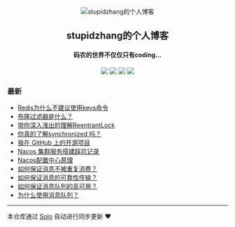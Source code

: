 <p align="center"><img alt="stupidzhang的个人博客" src="http://qiniu.img.stupidzhang.com/image/logo_2.png?stupidzhang"></p><h2 align="center">
stupidzhang的个人博客
</h2>

<h4 align="center">码农的世界不仅仅只有coding...</h4>
<p align="center"><a title="stupidzhang的个人博客" target="_blank" href="https://github.com/stupidzhangsj/solo-blog"><img src="https://img.shields.io/github/last-commit/stupidzhangsj/solo-blog.svg?style=flat-square&color=FF9900"></a>
<a title="GitHub repo size in bytes" target="_blank" href="https://github.com/stupidzhangsj/solo-blog"><img src="https://img.shields.io/github/repo-size/stupidzhangsj/solo-blog.svg?style=flat-square"></a>
<a title="Solo Version" target="_blank" href="https://github.com/b3log/solo/releases"><img src="https://img.shields.io/badge/solo-3.6.4-f1e05a.svg?style=flat-square&color=blueviolet"></a>
<a title="Hits" target="_blank" href="https://github.com/b3log/hits"><img src="https://hits.b3log.org/stupidzhangsj/solo-blog.svg"></a></p>

### 最新

* [Redis为什么不建议使用keys命令](http://solo.stupidzhang.com/articles/2019/10/13/1570931650848.html)
* [ 布隆过滤器是什么？](http://solo.stupidzhang.com/articles/2019/09/03/1567487473758.html)
* [带你深入浅出的理解ReentrantLock](http://solo.stupidzhang.com/articles/2019/07/18/1563432428114.html)
* [你真的了解synchronized 吗？](http://solo.stupidzhang.com/articles/2019/07/18/1563428176037.html)
* [我在 GitHub 上的开源项目](http://solo.stupidzhang.com/my-github-repos)
* [Nacos 集群服务搭建踩坑记录](http://solo.stupidzhang.com/articles/2019/07/16/1563270939305.html)
* [Nacos配置中心原理](http://solo.stupidzhang.com/articles/2019/07/16/1563268011335.html)
* [如何保证消息不被重复消费？](http://solo.stupidzhang.com/articles/2019/07/16/1563265918565.html)
* [如何保证消息的可靠性传输？](http://solo.stupidzhang.com/articles/2019/07/16/1563265879514.html)
* [如何保证消息队列的高可用？](http://solo.stupidzhang.com/articles/2019/07/16/1563265690283.html)
* [为什么使用消息队列？](http://solo.stupidzhang.com/articles/2019/07/16/1563264674024.html)



---

本仓库通过 [Solo](https://github.com/b3log/solo) 自动进行同步更新 ❤️ 